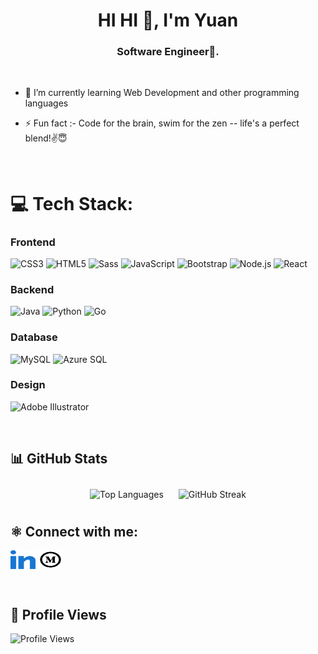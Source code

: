 <h1 align="center">HI HI 👋, I'm Yuan</h1>
<h3 align="center">Software Engineer🌟.</h3>

<br>


- 🌱 I’m currently learning Web Development and other programming languages

- ⚡ Fun fact :- Code for the brain, swim for the zen -- life's a perfect blend!✌😇

<br>

# 💻 Tech Stack:
### Frontend
![CSS3](https://img.shields.io/badge/CSS3-%231572B6.svg?style=for-the-badge&logo=css3&logoColor=white)
![HTML5](https://img.shields.io/badge/HTML5-%23E34F26.svg?style=for-the-badge&logo=html5&logoColor=white)
![Sass](https://img.shields.io/badge/Sass-%23CC6699.svg?style=for-the-badge&logo=sass&logoColor=white)
![JavaScript](https://img.shields.io/badge/JavaScript-%23F7DF1E.svg?style=for-the-badge&logo=javascript&logoColor=black)
![Bootstrap](https://img.shields.io/badge/Bootstrap-%23563D7C.svg?style=for-the-badge&logo=bootstrap&logoColor=white)
![Node.js](https://img.shields.io/badge/Node.js-%23339933.svg?style=for-the-badge&logo=node.js&logoColor=white)
![React](https://img.shields.io/badge/React-%2361DAFB.svg?style=for-the-badge&logo=react&logoColor=black)

### Backend
![Java](https://img.shields.io/badge/Java-%23ED8B00.svg?style=for-the-badge&logo=openjdk&logoColor=white)
![Python](https://img.shields.io/badge/Python-%233776AB.svg?style=for-the-badge&logo=python&logoColor=white)
![Go](https://img.shields.io/badge/Go-%2300ADD8.svg?style=for-the-badge&logo=go&logoColor=white)

### Database
![MySQL](https://img.shields.io/badge/MySQL-%234479A1.svg?style=for-the-badge&logo=mysql&logoColor=white)
![Azure SQL](https://img.shields.io/badge/Azure%20SQL-%230072C6.svg?style=for-the-badge&logo=microsoft-azure&logoColor=white)

### Design
![Adobe Illustrator](https://img.shields.io/badge/Adobe%20Illustrator-%23FF9A00.svg?style=for-the-badge&logo=adobe%20illustrator&logoColor=white)

<br>

## 📊 GitHub  Stats
<div align="center">
  <img src="https://github-readme-stats.vercel.app/api/top-langs/?username=YuanshuCai&layout=compact&theme=dark&bg_color=#808080" alt="Top Languages" style="display: inline-block; margin: 10px;">

  <img src="https://github-readme-streak-stats.herokuapp.com?user=YuanshuCai&theme=dark" alt="GitHub Streak" style="display: inline-block; margin: 10px;">
</div>

## ⚛ Connect with me:
<p align="left">
  <a href="https://www.linkedin.com/in/yuanshucai/" target="blank"><img align="center"
      src="./assets/imgs/linked-in-alt.svg"
      alt="linkedin" height="30" width="40" /></a>
  <a href="https://medium.com/@caicaicaiiii" target="blank"><img align="center"
      src="./assets/imgs/medium.svg"
      alt="adampithewan" height="30" width="40" /></a>
</p>

<br>


## 👀 Profile Views

![Profile Views](https://komarev.com/ghpvc/?username=YuanshuCai&label=Profile%20views&color=yellowgreen&style=plastic)
